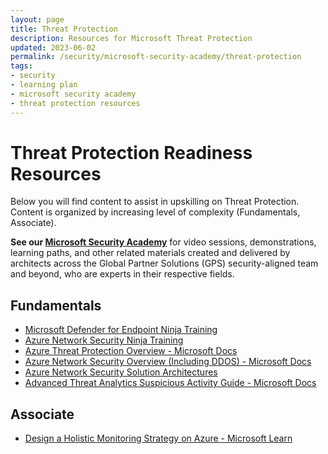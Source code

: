 ```yaml
---
layout: page
title: Threat Protection
description: Resources for Microsoft Threat Protection
updated: 2023-06-02
permalink: /security/microsoft-security-academy/threat-protection
tags:
- security
- learning plan
- microsoft security academy
- threat protection resources
---
```


# Threat Protection Readiness Resources
Below you will find content to assist in upskilling on Threat Protection. Content is organized by increasing level of complexity (Fundamentals, Associate).

**See our [Microsoft Security Academy](https://microsoft.github.io/PartnerResources/skilling/microsoft-security-academy)** for video sessions, demonstrations, learning paths, and other related materials created and delivered by architects across the Global Partner Solutions (GPS) security-aligned team and beyond, who are experts in their respective fields.

## Fundamentals
* [Microsoft Defender for Endpoint Ninja Training](https://techcommunity.microsoft.com/t5/microsoft-defender-for-endpoint/become-a-microsoft-defender-for-endpoint-ninja/ba-p/1515647)
* [Azure Network Security Ninja Training](https://techcommunity.microsoft.com/t5/azure-network-security-blog/azure-network-security-ninja-training/ba-p/2356101)
* [Azure Threat Protection Overview - Microsoft Docs](https://learn.microsoft.com/en-us/azure/security/fundamentals/threat-detection)
* [Azure Network Security Overview (Including DDOS) - Microsoft Docs](https://learn.microsoft.com/en-us/azure/security/fundamentals/network-overview)
* [Azure Network Security Solution Architectures](https://azure.microsoft.com/en-us/solutions/network-security/#solution-architectures)
* [Advanced Threat Analytics Suspicious Activity Guide - Microsoft Docs](https://docs.microsoft.com/en-us/advanced-threat-analytics/suspicious-activity-guide)

## Associate
* [Design a Holistic Monitoring Strategy on Azure - Microsoft Learn](https://docs.microsoft.com/en-us/learn/modules/design-monitoring-strategy-on-azure/)